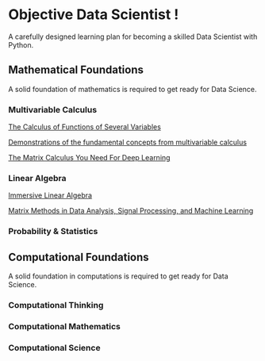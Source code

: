 # Objective Data Scientist !

A carefully designed learning plan for becoming a skilled Data Scientist with Python.

## Mathematical Foundations

A solid foundation of mathematics is required to get ready for Data Science.

### Multivariable Calculus

[The Calculus of Functions of Several Variables](http://www.synechism.org/wp/the-calculus-of-functions-of-several-variables/)

[Demonstrations of the fundamental concepts from multivariable calculus](https://github.com/Mason-McGough/MultivariableCalculus)

[The Matrix Calculus You Need For Deep Learning](https://arxiv.org/abs/1802.01528)


### Linear Algebra

[Immersive Linear Algebra](http://immersivemath.com/ila/index.html)

[Matrix Methods in Data Analysis, Signal Processing, and Machine Learning](https://ocw.mit.edu/courses/18-065-matrix-methods-in-data-analysis-signal-processing-and-machine-learning-spring-2018/)


### Probability & Statistics


## Computational Foundations

A solid foundation in computations is required to get ready for Data Science.

### Computational Thinking

### Computational Mathematics

### Computational Science

